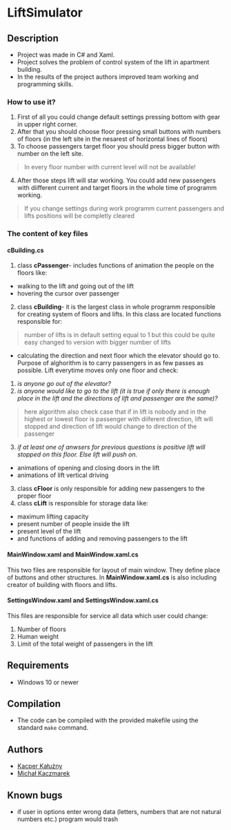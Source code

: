 # LiftSimulator

## Description
- Project was made in C# and Xaml.
- Project solves the problem of control system of the lift in apartment building.
- In the results of the project authors improved team working and programming skills. 

### How to use it?
1. First of all you could change default settings pressing bottom with gear in upper right corner.
2. After that you should choose floor pressing small buttons with numbers of floors (in the left site in the nesarest of horizontal lines of floors)
3. To choose passengers target floor you should press bigger button with number on the left site. 
> In every floor number with current level will not be available!
4. After those steps lift will star working. You could add new passengers with diifferent current and target floors in the whole time of programm working.
> If you change settings during work programm current passengers and lifts positions will be completly cleared 

### The content of key files
#### cBuilding.cs
1. class **cPassenger**- includes functions of animation the people on the floors like:
* walking to the lift and going out of the lift
* hovering the cursor over passenger
2. class **cBuilding**- it is the largest class in whole programm responsible for creating system of floors and lifts. In this class are located functions responsible for:
> number of lifts is in default setting equal to 1 but this could be quite easy changed to version with bigger number of lifts 
* calculating the direction and next floor which the elevator should go to.
Purpose of alghorithm is to carry passengers in as few passes as possible. Lift everytime moves only one floor and check:
1. *is anyone go out of the elevator?*
2. *is anyone would like to go to the lift (it is true if only there is enough place in the lift and the directions of lift and passenger are the same)?*
>here algorithm also check case that if in lift is nobody and in the highest or lowest floor is passenger with diiferent direction, lift will stopped and direction of lift would change to direction of the passenger 
3. *if at least one of anwsers for previous questions is positive lift will stopped on this floor. Else lift will push on.*
* animations of opening and closing doors in the lift 
* animations of lift vertical driving
3. class **cFloor** is only responsible for adding new passengers to the proper floor
4. class **cLift** is responsible for storage data like:
* maximum lifting capacity
* present number of people inside the lift
* present level of the lift
* and functions of adding and removing passengers to the lift
#### **MainWindow.xaml** and **MainWindow.xaml.cs**
This two files are responsible for layout of main window. They define place of buttons and other structures. In **MainWindow.xaml.cs** is also including creator of building with floors and lifts.
#### **SettingsWindow.xaml** and **SettingsWindow.xaml.cs**
This files are responsible for service all data which user could change:
1. Number of floors
2. Human weight
3. Limit of the total weight of passengers in the lift
	
## Requirements
* Windows 10 or newer
## Compilation
* The code can be compiled with the provided makefile using the standard `make` command.
## Authors
- [Kacper Kałużny](https://github.com/kacperkaluzny)
- [Michał Kaczmarek](https://github.com/sMichalKacz)

## Known bugs
* if user in options enter wrong data (letters, numbers that are not natural numbers etc.) program would trash
